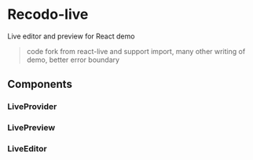 # Recodo-live

Live editor and preview for React demo

> code fork from react-live and support import, many other writing of demo, better error boundary

## Components

### LiveProvider

### LivePreview

### LiveEditor
